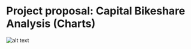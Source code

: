 # Project proposal: Capital Bikeshare Analysis (Charts)
![alt text](https://github.com/xzhou6/test/blob/master/10%20most%20popular%20routes.png?raw=true)
